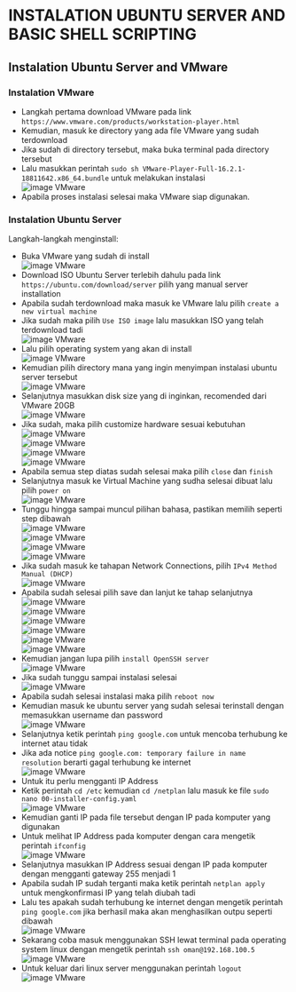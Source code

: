 # INSTALATION UBUNTU SERVER AND BASIC SHELL SCRIPTING
## Instalation Ubuntu Server and VMware
### Instalation VMware
- Langkah pertama download VMware pada link ```https://www.vmware.com/products/workstation-player.html```
- Kemudian, masuk ke directory yang ada file VMware yang sudah terdownload
- Jika sudah di directory tersebut, maka buka terminal pada directory tersebut
- Lalu masukkan perintah ```sudo sh VMware-Player-Full-16.2.1-18811642.x86_64.bundle``` untuk melakukan instalasi <br>
![image VMware](assets/1.png) <br>
- Apabila proses instalasi selesai maka VMware siap digunakan.
  
### Instalation Ubuntu Server
Langkah-langkah menginstall: <br>
- Buka VMware yang sudah di install <br>
![image VMware](assets/2.png) <br>
- Download ISO Ubuntu Server terlebih dahulu pada link ```https://ubuntu.com/download/server``` pilih yang manual server installation
- Apabila sudah terdownload maka masuk ke VMware lalu pilih ```create a new virtual machine```
- Jika sudah maka pilih ```Use ISO image``` lalu masukkan ISO yang telah terdownload tadi <br>
![image VMware](assets/3.png) <br>
- Lalu pilih operating system yang akan di install <br>
![image VMware](assets/4.png) <br>
- Kemudian pilih directory mana yang ingin menyimpan instalasi ubuntu server tersebut <br>
![image VMware](assets/5.png) <br>
- Selanjutnya masukkan disk size yang di inginkan, recomended dari VMware 20GB <br>
![image VMware](assets/6.png) <br>
- Jika sudah, maka pilih customize hardware sesuai kebutuhan <br>
![image VMware](assets/7.png) <br>
![image VMware](assets/8.png) <br>
![image VMware](assets/9.png) <br>
![image VMware](assets/10.png) <br>
- Apabila semua step diatas sudah selesai maka pilih ```close``` dan ```finish```
- Selanjutnya masuk ke Virtual Machine yang sudha selesai dibuat lalu pilih ```power on``` <br>
![image VMware](assets/11.png) <br>
- Tunggu hingga sampai muncul pilihan bahasa, pastikan memilih seperti step dibawah <br>
![image VMware](assets/12.png) <br>
![image VMware](assets/13.png) <br>
![image VMware](assets/14.png) <br>
![image VMware](assets/15.png) <br>
- Jika sudah masuk ke tahapan Network Connections, pilih ```IPv4 Method Manual (DHCP)``` <br>
![image VMware](assets/16.png) <br>
- Apabila sudah selesai pilih save dan lanjut ke tahap selanjutnya <br>
![image VMware](assets/17.png) <br>
![image VMware](assets/18.png) <br>
![image VMware](assets/19.png) <br>
![image VMware](assets/20.png) <br>
![image VMware](assets/21.png) <br>
![image VMware](assets/22.png) <br>
- Kemudian jangan lupa pilih ```install OpenSSH server``` <br>
![image VMware](assets/23.png) <br>
- Jika sudah tunggu sampai instalasi selesai <br>
![image VMware](assets/24.png) <br>
- Apabila sudah selesai instalasi maka pilih ```reboot now```
- Kemudian masuk ke ubuntu server yang sudah selesai terinstall dengan memasukkan username dan password <br>
![image VMware](assets/25.png) <br>
- Selanjutnya ketik perintah ```ping google.com``` untuk mencoba terhubung ke internet atau tidak
- Jika ada notice ```ping google.com: temporary failure in name resolution``` berarti gagal terhubung ke internet <br>
![image VMware](assets/26.png) <br>
- Untuk itu perlu mengganti IP Address
- Ketik perintah ```cd /etc``` kemudian ```cd /netplan``` lalu masuk ke file ```sudo nano 00-installer-config.yaml``` <br>
![image VMware](assets/27.png)
- Kemudian ganti IP pada file tersebut dengan IP pada komputer yang digunakan
- Untuk melihat IP Address pada komputer dengan cara mengetik perintah ```ifconfig``` <br>
![image VMware](assets/28.png) <br>
- Selanjutnya masukkan IP Address sesuai dengan IP pada komputer dengan mengganti gateway 255 menjadi 1
- Apabila sudah IP sudah terganti maka ketik perintah ```netplan apply``` untuk mengkonfirmasi IP yang telah diubah tadi
- Lalu tes apakah sudah terhubung ke internet dengan mengetik perintah ```ping google.com``` jika berhasil maka akan menghasilkan outpu seperti dibawah <br>
![image VMware](assets/29.png) <br>
- Sekarang coba masuk menggunakan SSH lewat terminal pada operating system linux dengan mengetik perintah ```ssh oman@192.168.100.5``` <br>
![image VMware](assets/30.png) <br>
- Untuk keluar dari linux server menggunakan perintah ```logout``` <br>
![image VMware](assets/31.png) <br>